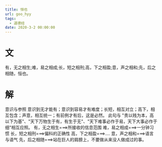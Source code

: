 ```yaml
---
title: 恒也
url: goo_hyy
tags:
  - 道德经
date: 2020-3-2 00:00:00
---
```


# 文
有，无之相生;难，易之相成;长，短之相刑;高，下之相盈;意，声之相和;先，后之相随，恒也。

# 解
意识与参照
意识到无才能有；意识到容易才有难度；长短，相互对立；高下，相互包含；声意，相互统一；有前例才有后，这是必然。
此句与 "贵以贱为本，高以下为基"、"天下万物生于有，有生于无"、"天下难事必作于易，天下大事必作于细"相互应照。
有，无之相生===>所接收的信息范围
难，易之相成===>一分钟习惯
长，短之相刑===>偏科的正确性
高，下之相盈===>....
意，声之相和===>语言与语气
先，后之相随===>站在巨人的肩膀上，不要做从来没人做成过的事。

